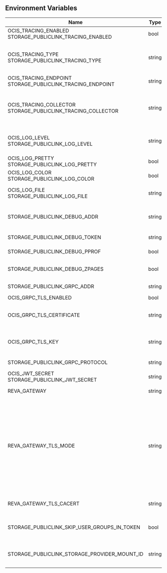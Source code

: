 ## Environment Variables

| Name | Type | Default Value | Description |
|------|------|---------------|-------------|
| OCIS_TRACING_ENABLED<br/>STORAGE_PUBLICLINK_TRACING_ENABLED | bool | false | Activates tracing.|
| OCIS_TRACING_TYPE<br/>STORAGE_PUBLICLINK_TRACING_TYPE | string |  | The type of tracing. Defaults to "", which is the same as "jaeger". Allowed tracing types are "jaeger" and "" as of now.|
| OCIS_TRACING_ENDPOINT<br/>STORAGE_PUBLICLINK_TRACING_ENDPOINT | string |  | The endpoint of the tracing agent.|
| OCIS_TRACING_COLLECTOR<br/>STORAGE_PUBLICLINK_TRACING_COLLECTOR | string |  | The HTTP endpoint for sending spans directly to a collector, i.e. http://jaeger-collector:14268/api/traces. Only used if the tracing endpoint is unset.|
| OCIS_LOG_LEVEL<br/>STORAGE_PUBLICLINK_LOG_LEVEL | string |  | The log level. Valid values are: "panic", "fatal", "error", "warn", "info", "debug", "trace".|
| OCIS_LOG_PRETTY<br/>STORAGE_PUBLICLINK_LOG_PRETTY | bool | false | Activates pretty log output.|
| OCIS_LOG_COLOR<br/>STORAGE_PUBLICLINK_LOG_COLOR | bool | false | Activates colorized log output.|
| OCIS_LOG_FILE<br/>STORAGE_PUBLICLINK_LOG_FILE | string |  | The path to the log file. Activates logging to this file if set.|
| STORAGE_PUBLICLINK_DEBUG_ADDR | string | 127.0.0.1:9179 | Bind address of the debug server, where metrics, health, config and debug endpoints will be exposed.|
| STORAGE_PUBLICLINK_DEBUG_TOKEN | string |  | Token to secure the metrics endpoint.|
| STORAGE_PUBLICLINK_DEBUG_PPROF | bool | false | Enables pprof, which can be used for profiling.|
| STORAGE_PUBLICLINK_DEBUG_ZPAGES | bool | false | Enables zpages, which can be used for collecting and viewing in-memory traces.|
| STORAGE_PUBLICLINK_GRPC_ADDR | string | 127.0.0.1:9178 | The bind address of the GRPC service.|
| OCIS_GRPC_TLS_ENABLED | bool | false | |
| OCIS_GRPC_TLS_CERTIFICATE | string |  | Path/File name of the TLS server certificate (in PEM format) for the reva grpc services.|
| OCIS_GRPC_TLS_KEY | string |  | Path/File name for the TLS certificate key (in PEM format) for the server certificate.|
| STORAGE_PUBLICLINK_GRPC_PROTOCOL | string | tcp | The transport protocol of the GRPC service.|
| OCIS_JWT_SECRET<br/>STORAGE_PUBLICLINK_JWT_SECRET | string |  | The secret to mint and validate jwt tokens.|
| REVA_GATEWAY | string | 127.0.0.1:9142 | The CS3 gateway endpoint.|
| REVA_GATEWAY_TLS_MODE | string |  | TLS mode for grpc connection to the CS3 gateway endpoint. Possible values are 'off', 'insecure' and 'on'. 'off': disables transport security for the clients. 'insecure' allows to use transport security, but disables certificate verification (to be used with the autogenerated self-signed certificates). 'on' enables transport security, including server ceritificate verification.|
| REVA_GATEWAY_TLS_CACERT | string |  | The root CA certificate used to validate the gateway's TLS certificate.|
| STORAGE_PUBLICLINK_SKIP_USER_GROUPS_IN_TOKEN | bool | false | Disables the loading of user's group memberships from the reva access token.|
| STORAGE_PUBLICLINK_STORAGE_PROVIDER_MOUNT_ID | string | 7993447f-687f-490d-875c-ac95e89a62a4 | Mount ID of this storage.|